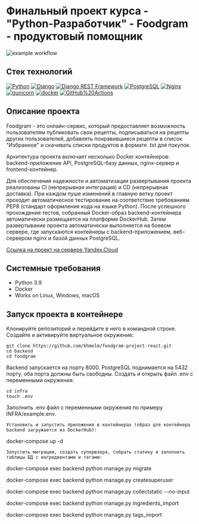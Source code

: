 # Финальный проект курса - "Python-Разработчик" - Foodgram - продуктовый помощник
![example workflow](https://github.com/khmelm/Foodgram/actions/workflows/foodgram_workflow.yml/badge.svg)  

## Стек технологий
[![Python](https://img.shields.io/badge/-Python-464646?style=flat-square&logo=Python)](https://www.python.org/)
[![Django](https://img.shields.io/badge/-Django-464646?style=flat-square&logo=Django)](https://www.djangoproject.com/)
[![Django REST Framework](https://img.shields.io/badge/-Django%20REST%20Framework-464646?style=flat-square&logo=Django%20REST%20Framework)](https://www.django-rest-framework.org/)
[![PostgreSQL](https://img.shields.io/badge/-PostgreSQL-464646?style=flat-square&logo=PostgreSQL)](https://www.postgresql.org/)
[![Nginx](https://img.shields.io/badge/-NGINX-464646?style=flat-square&logo=NGINX)](https://nginx.org/ru/)
[![gunicorn](https://img.shields.io/badge/-gunicorn-464646?style=flat-square&logo=gunicorn)](https://gunicorn.org/)
[![docker](https://img.shields.io/badge/-Docker-464646?style=flat-square&logo=docker)](https://www.docker.com/)
[![GitHub%20Actions](https://img.shields.io/badge/-GitHub%20Actions-464646?style=flat-square&logo=GitHub%20actions)](https://github.com/features/actions)

## Описание проекта
Foodgram - это онлайн-сервис, который предоставляет возможность пользователям публиковать свои рецепты, подписываться на рецепты других пользователей, добавлять понравившиеся рецепты в список "Избранное" и скачивать списки продуктов в формате .txt для покупок.

Архитектура проекта включает несколько Docker контейнеров: backend-приложение API, PostgreSQL-базу данных, nginx-сервер и frontend-контейнер.

Для обеспечения надежности и автоматизации развертывания проекта реализованы CI (непрерывная интеграция) и CD (непрерывная доставка). При каждом пуше изменений в главную ветку проект проходит автоматичесное тестирование на соответствие требованиям PEP8 (стандарт оформления кода на языке Python). После успешного прохождения тестов, собранный Docker-образ backend-контейнера автоматически размещается на платформе DockerHub. Затем развертывание проекта автоматически выполняется на боевом сервере, где запускаются контейнеры с backend-приложением, веб-сервером nginx и базой данных PostgreSQL.

[Ссылка на проект на сервере Yandex.Cloud](http://158.160.60.63/)

## Системные требования
- Python 3.9
- Docker
- Works on Linux, Windows, macOS

## Запуск проекта в контейнере
Клонируйте репозиторий и перейдите в него в командной строке.
Создайте и активируйте виртуальное окружение:
```
git clone https://github.com/khmelm/foodgram-project-react.git
cd backend
cd foodgram
```
Backend запускается на порту 8000. PostgreSQL поднимается на 5432 порту, оба порта должны быть свободны.
Cоздать и открыть файл .env с переменными окружения:
```
cd infra
touch .env
```
Заполнить .env файл с переменными окружения по примеру INFRA/example.env. 

```
Установить и запустить приложения в контейнерах (образ для контейнера backend загружается из DockerHub):
```
docker-compose up -d
```
Запустить миграции, создать суперюзера, собрать статику и заполнить таблицы БД с ингредиентами и тегами:
```
docker-compose exec backend python manage.py migrate

docker-compose exec backend python manage.py createsuperuser

docker-compose exec backend python manage.py collectstatic --no-input 

docker-compose exec backend python manage.py ingredients_import

docker-compose exec backend python manage.py tags_import
```
